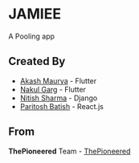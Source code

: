 # JAMIEE
A Pooling app

## Created By

* [Akash Maurya](https://github.com/Akash2199/) - Flutter
* [Nakul Garg](https://github.com/Nakul1931/) - Flutter
* [Nitish Sharma](https://github.com/nitishrkt/) - Django
* [Paritosh Batish](https://github.com/paritosh-34/) - React.js


## From

**ThePioneered** Team - [ThePioneered](https://github.com/thepioneered/)
